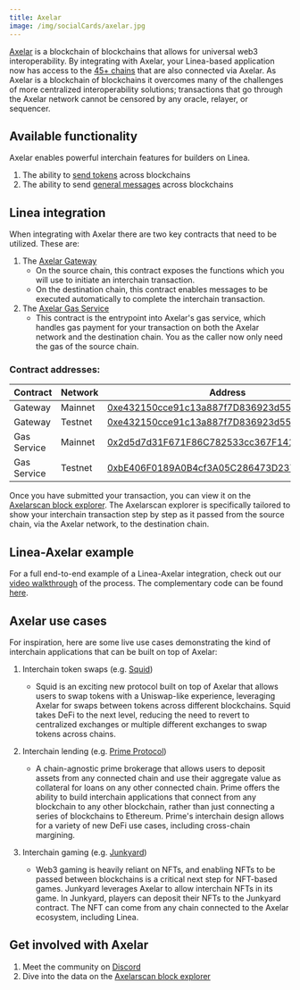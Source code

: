 ```yaml
---
title: Axelar
image: /img/socialCards/axelar.jpg
---
```


[Axelar](https://docs.axelar.dev/) is a blockchain of blockchains that allows for universal web3 interoperability. By integrating with Axelar, your Linea-based application now has access to the [45+ chains](https://axelarscan.io/) that are also connected via Axelar. As Axelar is a blockchain of blockchains it overcomes many of the challenges of more centralized interoperability solutions; transactions that go through the Axelar network cannot be censored by any oracle, relayer, or sequencer.

## Available functionality

Axelar enables powerful interchain features for builders on Linea.

1. The ability to [send tokens](https://docs.axelar.dev/dev/send-tokens/overview) across blockchains
1. The ability to send [general messages](https://docs.axelar.dev/dev/general-message-passing/overview) across blockchains

## Linea integration

When integrating with Axelar there are two key contracts that need to be utilized. These are:

1. The [Axelar Gateway](https://docs.axelar.dev/learn#gateway-smart-contracts)
   - On the source chain, this contract exposes the functions which you will use to initiate an interchain transaction.
   - On the destination chain, this contract enables messages to be executed automatically to complete the interchain transaction.
1. The [Axelar Gas Service](https://docs.axelar.dev/dev/general-message-passing/gas-services/intro)
   - This contract is the entrypoint into Axelar's gas service, which handles gas payment for your transaction on both the Axelar network and the destination chain. You as the caller now only need the gas of the source chain.

### Contract addresses:

| Contract | Network | Address | networkId |
| --- | --- | --- | --- |
| Gateway | Mainnet | [0xe432150cce91c13a887f7D836923d5597adD8E31](https://lineascan.build/address/0xe432150cce91c13a887f7D836923d5597adD8E31) | 59144 |
| Gateway | Testnet | [0xe432150cce91c13a887f7D836923d5597adD8E31](https://goerli.lineascan.build/address/0xe432150cce91c13a887f7D836923d5597adD8E31) | 59140 |
| Gas Service | Mainnet | [0x2d5d7d31F671F86C782533cc367F14109a082712](https://lineascan.build/address/0x2d5d7d31F671F86C782533cc367F14109a082712) | 59144 |
| Gas Service | Testnet | [0xbE406F0189A0B4cf3A05C286473D23791Dd44Cc6](https://goerli.lineascan.build/address/0xbE406F0189A0B4cf3A05C286473D23791Dd44Cc6) | 59140 |

Once you have submitted your transaction, you can view it on the [Axelarscan block explorer](https://axelarscan.io/). The Axelarscan explorer is specifically tailored to show your interchain transaction step by step as it passed from the source chain, via the Axelar network, to the destination chain.

## Linea-Axelar example

For a full end-to-end example of a Linea-Axelar integration, check out our [video walkthrough](https://www.youtube.com/watch?v=-KgJZmq8Umc&t=1s) of the process. The complementary code can be found [here](https://github.com/Olanetsoft/linea-interchain-workshop-with-axelar).

## Axelar use cases

For inspiration, here are some live use cases demonstrating the kind of interchain applications that can be built on top of Axelar:

1. Interchain token swaps (e.g. [Squid](https://app.squidrouter.com/))

   - Squid is an exciting new protocol built on top of Axelar that allows users to swap tokens with a Uniswap-like experience, leveraging Axelar for swaps between tokens across different blockchains. Squid takes DeFi to the next level, reducing the need to revert to centralized exchanges or multiple different exchanges to swap tokens across chains.

1. Interchain lending (e.g. [Prime Protocol](https://www.primeprotocol.xyz/))

   - A chain-agnostic prime brokerage that allows users to deposit assets from any connected chain and use their aggregate value as collateral for loans on any other connected chain. Prime offers the ability to build interchain applications that connect from any blockchain to any other blockchain, rather than just connecting a series of blockchains to Ethereum. Prime's interchain design allows for a variety of new DeFi use cases, including cross-chain margining.

1. Interchain gaming (e.g. [Junkyard](https://junkyard.wtf/))

   - Web3 gaming is heavily reliant on NFTs, and enabling NFTs to be passed between blockchains is a critical next step for NFT-based games. Junkyard leverages Axelar to allow interchain NFTs in its game. In Junkyard, players can deposit their NFTs to the Junkyard contract. The NFT can come from any chain connected to the Axelar ecosystem, including Linea.

## Get involved with Axelar

1. Meet the community on [Discord](http://discord.gg/axelar)
1. Dive into the data on the [Axelarscan block explorer](http://axelarscan.io)
